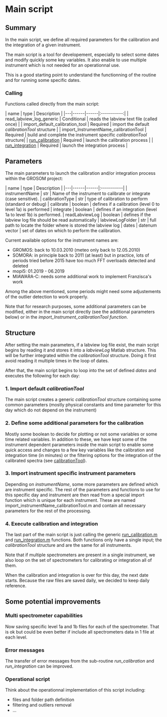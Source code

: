 # Main script

## Summary

In the main script, we define all required parameters for the calibration and
the integration of a given instrument. 

The main script is a tool for developement, especially to select some
dates and modify quickly some key variables. It also enable to use multiple
instrument which is not needed for an operationnal use. 

This is a good starting point to understand the functionning of the routine and
for running some specific dates.

### Calling 

Functions called directly from the main script: 

| name | type | Description |
|---|------|------|:-----------:|
| read_labview_log_generic | Conditional | reads the labview text file (called once) | 
| import_default_calibration_tool | Required | import the default *calibrationTool* structure |
| import_InstrumentName_calibrationTool | Required | build and complete the instrument specific *calibrationTool* structure| 
| [run_calibration](run_calibration.md) | Required | launch the calibration process | 
| [run_integration](run_integration.md) | Required | launch the integration process | 


## Parameters

The main parameters to launch the calibration and/or integration process within
the GROSOM project:

| name | type | Description |
|---|------|------|:-----------|
| instrumentName | str | Name of the instrument to calibrate or integrate (case sensitive). 
| calibrationType | str | type of calibration to perform (standard or debug) 
| calibrate | boolean | defines if a calibration (level 0 to level 1a) is performed
| integrate | boolean | defines if an integration (level 1a to level 1b) is performed.
| readLabviewLog | boolean | defines if the labview log file should be read automatically
| labviewLogFolder | str | full path to locate the folder where is stored the labview log
| dates | datenum vector  | set of dates on which to perform the calibration.

Current available options for the instrument names are:
* GROMOS: back to 10.03.2010 (meteo only back to 12.05.2010)
* SOMORA: in principle back to 2011 (at least) but in practice, lots of periods tried before 2015 have too much FFT overloads detected and deleted
* mopi5: 01.2019 - 06.2019
* MIAWARA-C: needs some additional work to implement Franzisca's work

Among the above mentioned, some periods might need some adjustements of the outlier detection to work properly.

Note that for research purposes, some additional parameters can be modified,
either in the main script directly (see the additional parameters below) or in
the *import_Instrument_calibrationTool function*.

## Structure

After setting the main parameters, if a labview log file exist, the main script
begins by reading it and stores it into a *labviewLog* Matlab structure. This
will be further integrated within the *calibrationTool* structure. Doing it first avoid reading it multiple times in the loop of dates.

After that, the main script begins to loop into the set of defined *dates* and
executes the following for each day:

### 1. Import default *calibrationTool*

The main script creates a generic *calibrationTool* structure containing
some common parameters (mostly physical constants and time parameter for this day which do not depend on the instrument)

### 2. Define some additional parameters for the calibration

Mostly some boolean to decide for plotting or not some variables or some time
related variables. In addition to these, we have kept some of the instrument
dependent parameters inside the main script to enable some quick access and
changes to a few key variables like the calibration and integration time (in
minutes) or the filtering options for the integration of the calibrated spectra
(see [calibrationTool](calibrationTool.md)).

### 3. Import instrument specific instrument parameters

Depending on *instrumentName*, some more parameters are defined which are
instrument specific. The rest of the parameters and functions to use for this
specific day and instrument are then read from a special import function which
is unique for each instrument. These are named
import\_instrumentName\_calibrationTool.m and contain all necessary parameters
for the rest of the processing. 

### 4. Execute calibration and integration

The last part of the main script is just calling the generic [run_calibration.m](run_calibration.md)
and [run_integration.m](run_integration.md) functions. Both functions only have a single input; the
*calibrationTool* structure and are the same for all instruments.

Note that if multiple spectrometers are present in a single instrument, we also
loop on the set of spectrometers for calibrating or integration all of them.

When the calibration and integration is over for this day, the next date starts.
Because the raw files are saved daily, we decided to keep daily reference.

## Some potential improvements

### Multi spectrometer capabilities 

Now saving specific level 1a and 1b files for each of the spectrometer. That is ok but could be even better if include all spectrometers data in 1 file at each level.

### Error messages

The transfer of error messages from the sub-routine *run_calibration* and *run_integration* can be improved.

### Operational script

Think about the operationnal implementation of this script including:
* files and folder path definition
* filtering and outliers removal
* ...

